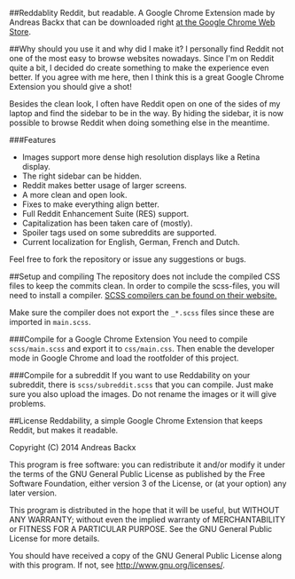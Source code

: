 ##Reddablity
Reddit, but readable. A Google Chrome Extension made by Andreas Backx that can be downloaded right [at the Google Chrome Web Store](https://chrome.google.com/webstore/detail/reddability/plcdgkcofciichapgeafkaefggdnklho).

##Why should you use it and why did I make it?
I personally find Reddit not one of the most easy to browse websites nowadays. Since I'm on Reddit quite a bit, I decided do create something to make the experience even better. If you agree with me here, then I think this is a great Google Chrome Extension you should give a shot!

Besides the clean look, I often have Reddit open on one of the sides of my laptop and find the sidebar to be in the way. By hiding the sidebar, it is now possible to browse Reddit when doing something else in the meantime.

###Features
 - Images support more dense high resolution displays like a Retina display.
 - The right sidebar can be hidden.
 - Reddit makes better usage of larger screens.
 - A more clean and open look.
 - Fixes to make everything align better.
 - Full Reddit Enhancement Suite (RES) support.
 - Capitalization has been taken care of (mostly).
 - Spoiler tags used on some subreddits are supported.
 - Current localization for English, German, French and Dutch.

Feel free to fork the repository or issue any suggestions or bugs.

##Setup and compiling
The repository does not include the compiled CSS files to keep the commits clean. In order to compile the scss-files, you will need to install a compiler. [SCSS compilers can be found on their website.](http://sass-lang.com/install)

Make sure the compiler does not export the `_*.scss` files since these are imported in `main.scss`.

###Compile for a Google Chrome Extension
You need to compile `scss/main.scss` and export it to `css/main.css`. Then enable the developer mode in Google Chrome and load the rootfolder of this project.

###Compile for a subreddit
If you want to use Reddability on your subreddit, there is `scss/subreddit.scss` that you can compile. Just make sure you also upload the images. Do not rename the images or it will give problems.

##License
Reddability, a simple Google Chrome Extension that keeps Reddit, but makes it readable.

Copyright (C) 2014  Andreas Backx

This program is free software: you can redistribute it and/or modify
it under the terms of the GNU General Public License as published by
the Free Software Foundation, either version 3 of the License, or
(at your option) any later version.

This program is distributed in the hope that it will be useful,
but WITHOUT ANY WARRANTY; without even the implied warranty of
MERCHANTABILITY or FITNESS FOR A PARTICULAR PURPOSE.  See the
GNU General Public License for more details.

You should have received a copy of the GNU General Public License
along with this program.  If not, see <http://www.gnu.org/licenses/>.
